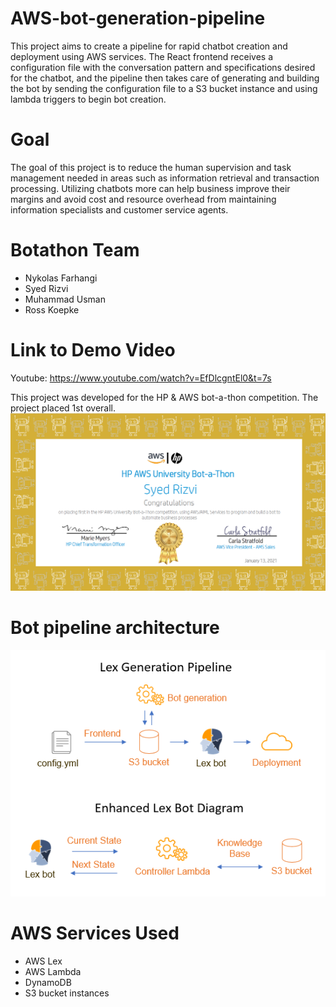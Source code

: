 # AWS-bot-generation-pipeline

This project aims to create a pipeline for rapid chatbot creation and deployment using AWS
services. The React frontend receives a configuration file with the conversation pattern
and specifications desired for the chatbot, and the pipeline then takes care of generating
and building the bot by sending the configuration file to a S3 bucket instance and using
lambda triggers to begin bot creation.

# Goal

The goal of this project is to reduce the human supervision and task management needed
in areas such as information retrieval and transaction processing. Utilizing chatbots more
can help business improve their margins and avoid cost and resource overhead from maintaining
information specialists and customer service agents.

# Botathon Team
- Nykolas Farhangi
- Syed Rizvi
- Muhammad Usman
- Ross Koepke

# Link to Demo Video
Youtube: https://www.youtube.com/watch?v=EfDlcgntEl0&t=7s

This project was developed for the HP & AWS bot-a-thon competition. The project placed 1st
overall.
![HP Botathon Certificate](/assets/HP_certificate.png)

# Bot pipeline architecture
![Bot pipeline architecture](/assets/bot_architecture_diagram.png)

# AWS Services Used
- AWS Lex
- AWS Lambda
- DynamoDB
- S3 bucket instances
